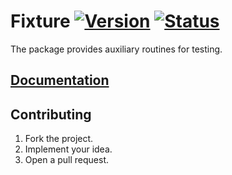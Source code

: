 # Fixture [![Version][version-img]][version-url] [![Status][status-img]][status-url]

The package provides auxiliary routines for testing.

## [Documentation][doc]

## Contributing

1. Fork the project.
2. Implement your idea.
3. Open a pull request.

[version-img]: https://img.shields.io/crates/v/fixture.svg
[version-url]: https://crates.io/crates/fixture
[status-img]: https://travis-ci.org/stainless-steel/fixture.svg?branch=master
[status-url]: https://travis-ci.org/stainless-steel/fixture
[doc]: https://stainless-steel.github.io/fixture
